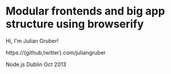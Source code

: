 
# Modular frontends and big app structure using browserify

Hi, I'm Julian Gruber!

https://{github,twitter}.com/juliangruber

Node.js Dublin Oct 2013

